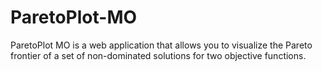 # ParetoPlot-MO
ParetoPlot MO is a web application that allows you to visualize the Pareto frontier of a set of non-dominated solutions for two objective functions.

